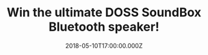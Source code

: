 ---
campaign-uuid: "c-23e27304-6a5f-4727-ad10-91b4c55db543"
type: "Preview"
category: "Gift"
date: "2018-05-10T17:00:00.000Z"
end-date: "2018-06-09T23:59:00.000Z"
disable-form: false
is_promoted: false
has_entry_page: true
title: "Win the ultimate DOSS SoundBox Bluetooth speaker!"
competition-description: "<p>In need to find the perfect speaker to make your party\
  \ stand out? We have the ONE for YOU! Here comes the ultimate and innovative DOSS\
  \ SoundBox Bluetooth speaker with Wireless Bluetooth, HD sound, Handsfree… and more\
  \ features to know!</p> \r\n<p>Click on the link below for a chance to win The DOSS\
  \ Soundbox speaker and enjoy an extraordinary audiovisual experience!</p>"
hero-header: "Win the ultimate DOSS SoundBox Bluetooth speaker!"
terms-confirmation: "N/A"
banner-img: "https://assets.expresslyapp.com/asset-0589d91b-35db-4b0c-bdba-d76cd0d3ed8b.jpg"
logo-left-href: "https://aaa.nme.com/"
logo-left-image: "https://assets.expresslyapp.com/asset-50e3e741-fb4e-4b4a-a1b3-6c63f945cf79.jpg"
logo-left-title: "nme aaa"
bg-image-hero: "https://assets.expresslyapp.com/asset-e6b8b0bb-41c8-4655-be7b-05ad5db43ae8.jpg"
bg-image-first: "https://assets.expresslyapp.com/asset-26e8b5b2-f4b5-4351-93bc-25dcdc60e9da.jpg"
bg-image-second: "https://assets.expresslyapp.com/asset-e8a82804-2dd3-4f85-a549-e2f2a1cd8d33.jpg"
section1-content: "Powerful, superior and unique are the three perfect words to describe\
  \ this new technological portable speaker! There are too many speakers in the market,\
  \ so hard for them to stand out but this one is totally a MUST!"
section2-content: "<p>Compatible with all Bluetooth-enabled devices, Superior sound\
  \ quality, Sensitive touch button with Laser Carving finish, Ultra-compact that\
  \ can easily be slipped everywhere, Rechargeable battery supply to a 12 hours continuous\
  \ play with high-quality that enrich your ears all the time & many more!</p>\r\n\
  <p>If you’re looking for amazing music and elegant control, complete the draw below\
  \ for a chance to win the brand new Doss SoundBox Bluetooth speaker and it could\
  \ be coming home with you!</p>\r\n<p>Good luck!</p>"
entry-title: "Win the ultimate DOSS SoundBox Bluetooth speaker!"
entry-content: "<p>Enter the draw to win the speakers your ears deserve, DOSS SoundBox\
  \ Bluetooth speaker! by completing the form below before 23:59 on 9th  June 2018.</p>"
has-winner: false
prize-description: "A Doss SoundBox Bluetooth speaker"
---